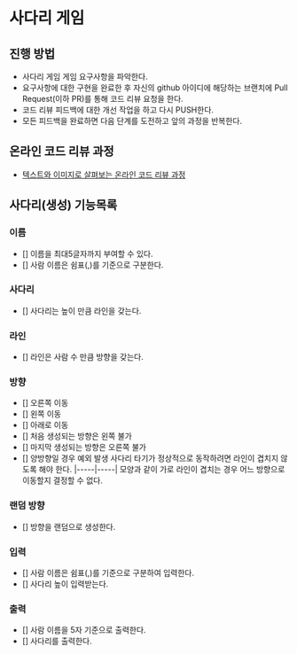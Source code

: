# 사다리 게임
## 진행 방법
* 사다리 게임 게임 요구사항을 파악한다.
* 요구사항에 대한 구현을 완료한 후 자신의 github 아이디에 해당하는 브랜치에 Pull Request(이하 PR)를 통해 코드 리뷰 요청을 한다.
* 코드 리뷰 피드백에 대한 개선 작업을 하고 다시 PUSH한다.
* 모든 피드백을 완료하면 다음 단계를 도전하고 앞의 과정을 반복한다.

## 온라인 코드 리뷰 과정
* [텍스트와 이미지로 살펴보는 온라인 코드 리뷰 과정](https://github.com/nextstep-step/nextstep-docs/tree/master/codereview)

## 사다리(생성) 기능목록
### 이름 
- [] 이름을 최대5글자까지 부여할 수 있다. 
- [] 사람 이름은 쉼표(,)를 기준으로 구분한다.

### 사다리
- [] 사다리는 높이 만큼 라인을 갖는다.

### 라인
- [] 라인은 사람 수 만큼 방향을 갖는다.

### 방향
- [] 오른쪽 이동
- [] 왼쪽 이동
- [] 아래로 이동
- [] 처음 생성되는 방향은 왼쪽 불가
- [] 마지막 생성되는 방향은 오른쪽 불가
- [] 양방향일 경우 예외 발생
    사다리 타기가 정상적으로 동작하려면 라인이 겹치지 않도록 해야 한다.
    |-----|-----| 모양과 같이 가로 라인이 겹치는 경우 어느 방향으로 이동할지 결정할 수 없다.

### 랜덤 방향
- [] 방향을 랜덤으로 생성한다.

### 입력
- [] 사람 이름은 쉼표(,)를 기준으로 구분하여 입력한다.
- [] 사다리 높이 입력받는다.

### 출력
- [] 사람 이름을 5자 기준으로 출력한다.
- [] 사다리를 출력한다.